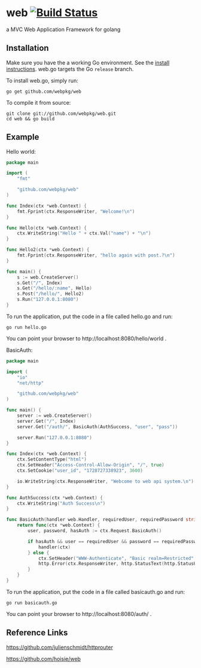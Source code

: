 # web [![Build Status](https://travis-ci.org/webpkg/web.svg?branch=master)](https://travis-ci.org/webpkg/web)

a MVC Web Application Framework for golang

## Installation

Make sure you have the a working Go environment. See the [install instructions](http://golang.org/doc/install.html). web.go targets the Go `release` branch.

To install web.go, simply run:

    go get github.com/webpkg/web

To compile it from source:

    git clone git://github.com/webpkg/web.git
    cd web && go build

## Example

Hello world:

```go
package main

import (
	"fmt"

	"github.com/webpkg/web"
)

func Index(ctx *web.Context) {
	fmt.Fprint(ctx.ResponseWriter, "Welcome!\n")
}

func Hello(ctx *web.Context) {
	ctx.WriteString("Hello " + ctx.Val("name") + "\n")
}

func Hello2(ctx *web.Context) {
	fmt.Fprint(ctx.ResponseWriter, "hello again with post.?\n")
}

func main() {
	s := web.CreateServer()
	s.Get("/", Index)
	s.Get("/hello/:name", Hello)
	s.Post("/hello/", Hello2)
	s.Run("127.0.0.1:8080")
}
```
To run the application, put the code in a file called hello.go and run:

    go run hello.go
    
You can point your browser to http://localhost:8080/hello/world . 

BasicAuth:

```go
package main

import (
	"io"
	"net/http"

	"github.com/webpkg/web"
)

func main() {
	server := web.CreateServer()
	server.Get("/", Index)
	server.Get("/auth/", BasicAuth(AuthSuccess, "user", "pass"))

	server.Run("127.0.0.1:8080")
}

func Index(ctx *web.Context) {
	ctx.SetContentType("html")
	ctx.SetHeader("Access-Control-Allow-Origin", "/", true)
	ctx.SetCookie("user_id", "1728727338923", 3600)

	io.WriteString(ctx.ResponseWriter, "Webcome to web api system.\n")
}

func AuthSuccess(ctx *web.Context) {
	ctx.WriteString("Auth Success\n")
}

func BasicAuth(handler web.Handler, requiredUser, requiredPassword string) web.Handler {
	return func(ctx *web.Context) {
		user, password, hasAuth := ctx.Request.BasicAuth()

		if hasAuth && user == requiredUser && password == requiredPassword {
			handler(ctx)
		} else {
			ctx.SetHeader("WWW-Authenticate", "Basic realm=Restricted", true)
			http.Error(ctx.ResponseWriter, http.StatusText(http.StatusUnauthorized), http.StatusUnauthorized)
		}
	}
}
```

To run the application, put the code in a file called basicauth.go and run:

    go run basicauth.go
    
You can point your browser to http://localhost:8080/auth/ . 

## Reference Links

https://github.com/julienschmidt/httprouter

https://github.com/hoisie/web